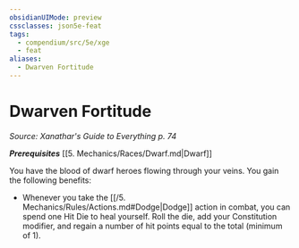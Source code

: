 ```yaml
---
obsidianUIMode: preview
cssclasses: json5e-feat
tags:
  - compendium/src/5e/xge
  - feat
aliases:
  - Dwarven Fortitude
---
```

# Dwarven Fortitude
*Source: Xanathar's Guide to Everything p. 74*  

***Prerequisites*** [[5. Mechanics/Races/Dwarf.md\|Dwarf]]

You have the blood of dwarf heroes flowing through your veins. You gain the following benefits:

- Whenever you take the [[/5. Mechanics/Rules/Actions.md#Dodge\|Dodge]] action in combat, you can spend one Hit Die to heal yourself. Roll the die, add your Constitution modifier, and regain a number of hit points equal to the total (minimum of 1).
